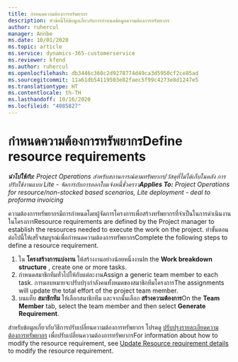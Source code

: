 ```yaml
---
title: กำหนดความต้องการทรัพยากร
description: หัวข้อนี้ให้ข้อมูลเกี่ยวกับการกำหนดข้อมูลความต้องการทรัพยากร
author: ruhercul
manager: Annbe
ms.date: 10/01/2020
ms.topic: article
ms.service: dynamics-365-customerservice
ms.reviewer: kfend
ms.author: ruhercul
ms.openlocfilehash: db3446c360c2d9278774d49ca3d5950cf2ce85ad
ms.sourcegitcommit: 11a61db54119503e82faec5f99c4273e8d1247e5
ms.translationtype: HT
ms.contentlocale: th-TH
ms.lasthandoff: 10/16/2020
ms.locfileid: "4085827"
---
```

# <a name="define-resource-requirements"></a><span data-ttu-id="59d20-103">กำหนดความต้องการทรัพยากร</span><span class="sxs-lookup"><span data-stu-id="59d20-103">Define resource requirements</span></span>

<span data-ttu-id="59d20-104">_**นำไปใช้กับ:** Project Operations สำหรับสถานการณ์ตามทรัพยากร/วัสดุที่ไม่ได้เก็บในคลัง การปรับใช้งานแบบ Lite - จัดการกับการออกใบแจ้งหนี้ชั่วคราว_</span><span class="sxs-lookup"><span data-stu-id="59d20-104">_**Applies To:** Project Operations for resource/non-stocked based scenarios, Lite deployment - deal to proforma invoicing_</span></span>

<span data-ttu-id="59d20-105">ความต้องการทรัพยากรมีการกำหนดโดยผู้จัดการโครงการเพื่อสร้างทรัพยากรที่จำเป็นในการดำเนินงานในโครงการ</span><span class="sxs-lookup"><span data-stu-id="59d20-105">Resource requirements are defined by the Project manager to establish the resources needed to execute the work on the project.</span></span> <span data-ttu-id="59d20-106">ทำขั้นตอนต่อไปนี้ให้เสร็จสมบูรณ์เพื่อกำหนดความต้องการทรัพยากร</span><span class="sxs-lookup"><span data-stu-id="59d20-106">Complete the following steps to define a resource requirement.</span></span>

1.  <span data-ttu-id="59d20-107">ใน **โครงสร้างการแบ่งงาน** ให้สร้างงานอย่างน้อยหนึ่งงาน</span><span class="sxs-lookup"><span data-stu-id="59d20-107">In the **Work breakdown structure** , create one or more tasks.</span></span>
2.  <span data-ttu-id="59d20-108">กำหนดสมาชิกทีมทั่วไปให้กับแต่ละงาน</span><span class="sxs-lookup"><span data-stu-id="59d20-108">Assign a generic team member to each task.</span></span> <span data-ttu-id="59d20-109">การมอบหมายจะปรับปรุงกำลังคนทั้งหมดของสมาชิกทีมโครงการ</span><span class="sxs-lookup"><span data-stu-id="59d20-109">The assignments will update the total effort of the project team member.</span></span>
3.  <span data-ttu-id="59d20-110">บนแท็บ **สมาชิกทีม** ให้เลือกสมาชิกทีม และจากนั้นเลือก **สร้างความต้องการ**</span><span class="sxs-lookup"><span data-stu-id="59d20-110">On the **Team Member** tab, select the team member and then select **Generate Requirement**.</span></span>

<span data-ttu-id="59d20-111">สำหรับข้อมูลเกี่ยวกับวิธีการปรับเปลี่ยนความต้องการทรัพยากร โปรดดู [ปรับปรุงรายละเอียดความต้องการทรัพยากร](define-resource-requirements.md) เพื่อปรับเปลี่ยนความต้องการทรัพยากร</span><span class="sxs-lookup"><span data-stu-id="59d20-111">For information about how to modify the resource requirement, see [Update Resource requirement details](define-resource-requirements.md) to modify the resource requirement.</span></span>